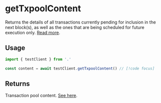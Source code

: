 # getTxpoolContent

Returns the details of all transactions currently pending for inclusion in the next block(s), as well as the ones that are being scheduled for future execution only. [Read more](https://geth.ethereum.org/docs/interacting-with-geth/rpc/ns-txpool).

## Usage

```ts
import { testClient } from '.'
 
const content = await testClient.getTxpoolContent() // [!code focus]
```

## Returns

Transaction pool content. [See here](https://geth.ethereum.org/docs/interacting-with-geth/rpc/ns-txpool).
